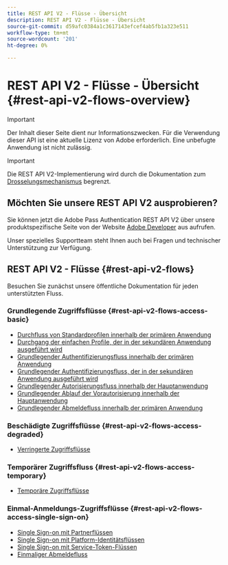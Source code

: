```yaml
---
title: REST API V2 - Flüsse - Übersicht
description: REST API V2 - Flüsse - Übersicht
source-git-commit: d59afc0384a1c3617143efcef4ab5fb1a323e511
workflow-type: tm+mt
source-wordcount: '201'
ht-degree: 0%

---
```



# REST API V2 - Flüsse - Übersicht {#rest-api-v2-flows-overview}

>[!IMPORTANT]
>
> Der Inhalt dieser Seite dient nur Informationszwecken. Für die Verwendung dieser API ist eine aktuelle Lizenz von Adobe erforderlich. Eine unbefugte Anwendung ist nicht zulässig.

>[!IMPORTANT]
>
> Die REST API V2-Implementierung wird durch die Dokumentation zum [Drosselungsmechanismus](/help/authentication/throttling-mechanism.md) begrenzt.

## Möchten Sie unsere REST API V2 ausprobieren?

Sie können jetzt die Adobe Pass Authentication REST API V2 über unsere produktspezifische Seite von der Website [Adobe Developer](https://developer.adobe.com/adobe-pass/) aus aufrufen.

Unser spezielles Supportteam steht Ihnen auch bei Fragen und technischer Unterstützung zur Verfügung.

## REST API V2 - Flüsse {#rest-api-v2-flows}

Besuchen Sie zunächst unsere öffentliche Dokumentation für jeden unterstützten Fluss.

### Grundlegende Zugriffsflüsse {#rest-api-v2-flows-access-basic}

* [Durchfluss von Standardprofilen innerhalb der primären Anwendung](./basic-access-flows/rest-api-v2-basic-profiles-primary-application-flow.md)
* [Durchgang der einfachen Profile, der in der sekundären Anwendung ausgeführt wird](./basic-access-flows/rest-api-v2-basic-profiles-secondary-application-flow.md)
* [Grundlegender Authentifizierungsfluss innerhalb der primären Anwendung](./basic-access-flows/rest-api-v2-basic-authentication-primary-application-flow.md)
* [Grundlegender Authentifizierungsfluss, der in der sekundären Anwendung ausgeführt wird](./basic-access-flows/rest-api-v2-basic-authentication-secondary-application-flow.md)
* [Grundlegender Autorisierungsfluss innerhalb der Hauptanwendung](./basic-access-flows/rest-api-v2-basic-authorization-primary-application-flow.md)
* [Grundlegender Ablauf der Vorautorisierung innerhalb der Hauptanwendung](./basic-access-flows/rest-api-v2-basic-preauthorization-primary-application-flow.md)
* [Grundlegender Abmeldefluss innerhalb der primären Anwendung](./basic-access-flows/rest-api-v2-basic-logout-primary-application-flow.md)

### Beschädigte Zugriffsflüsse {#rest-api-v2-flows-access-degraded}

* [Verringerte Zugriffsflüsse](./degraded-access-flows/rest-api-v2-access-degraded-flows.md)

### Temporärer Zugriffsfluss {#rest-api-v2-flows-access-temporary}

* [Temporäre Zugriffsflüsse](./temporary-access-flows/rest-api-v2-access-temporary-flows.md)

### Einmal-Anmeldungs-Zugriffsflüsse {#rest-api-v2-flows-access-single-sign-on}

* [Single Sign-on mit Partnerflüssen](./single-sign-on-access-flows/rest-api-v2-single-sign-on-partner-flows.md)
* [Single Sign-on mit Platform-Identitätsflüssen](./single-sign-on-access-flows/rest-api-v2-single-sign-on-platform-identity-flows.md)
* [Single Sign-on mit Service-Token-Flüssen](./single-sign-on-access-flows/rest-api-v2-single-sign-on-service-token-flows.md)
* [Einmaliger Abmeldefluss](./single-sign-on-access-flows/rest-api-v2-single-sign-on-logout-flow.md)
